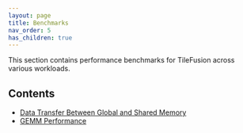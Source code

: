 ```yaml
---
layout: page
title: Benchmarks
nav_order: 5
has_children: true
---
```


This section contains performance benchmarks for TileFusion across various workloads.

## Contents

- [Data Transfer Between Global and Shared Memory](global_to_shared_copy)
- [GEMM Performance](basic_gemm)
